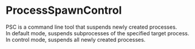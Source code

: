 # ProcessSpawnControl
PSC is a command line tool that suspends newly created processes.  
In default mode, suspends subprocesses of the specified target process.  
In control mode, suspends all newly created processes.  
